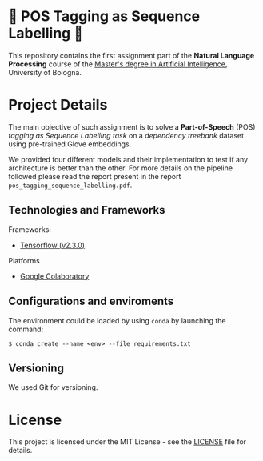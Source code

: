 # :pencil: POS Tagging as Sequence Labelling :dart:

This repository contains the first assignment part of the **Natural Language Processing** course of the [Master's degree in Artificial Intelligence](https://corsi.unibo.it/2cycle/artificial-intelligence), University of Bologna. 

# Project Details


The main objective of such assignment is to solve a **Part-of-Speech** (POS) *tagging as Sequence Labelling task* on a *dependency treebank* dataset using pre-trained Glove embeddings.

We provided four different models and their implementation to test if any architecture is better than the other. For more details on the pipeline followed please read the report present in the report `pos_tagging_sequence_labelling.pdf`.

## Technologies and Frameworks

Frameworks:
- [Tensorflow (v2.3.0)](https://www.tensorflow.org/)

Platforms
- [Google Colaboratory]()

## Configurations and enviroments

The environment could be loaded by using `conda` by launching the command:
```shell
$ conda create --name <env> --file requirements.txt
```

## Versioning

We used Git for versioning.

# License

This project is licensed under the MIT License - see the [LICENSE](./LICENSE) file for details.
